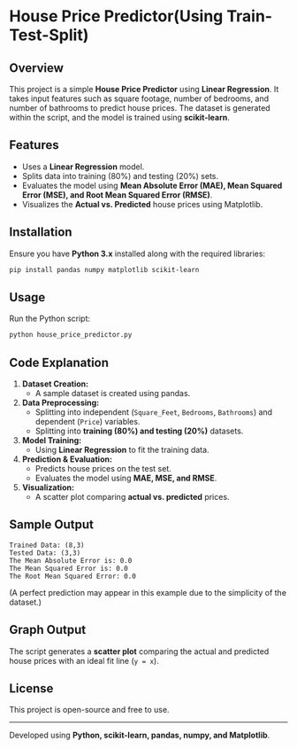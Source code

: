 # House Price Predictor(Using Train-Test-Split)

## Overview
This project is a simple **House Price Predictor** using **Linear Regression**. It takes input features such as square footage, number of bedrooms, and number of bathrooms to predict house prices. The dataset is generated within the script, and the model is trained using **scikit-learn**.

## Features
- Uses a **Linear Regression** model.
- Splits data into training (80%) and testing (20%) sets.
- Evaluates the model using **Mean Absolute Error (MAE), Mean Squared Error (MSE), and Root Mean Squared Error (RMSE)**.
- Visualizes the **Actual vs. Predicted** house prices using Matplotlib.

## Installation
Ensure you have **Python 3.x** installed along with the required libraries:
```sh
pip install pandas numpy matplotlib scikit-learn
```

## Usage
Run the Python script:
```sh
python house_price_predictor.py
```

## Code Explanation
1. **Dataset Creation:**
   - A sample dataset is created using pandas.
2. **Data Preprocessing:**
   - Splitting into independent (`Square_Feet`, `Bedrooms`, `Bathrooms`) and dependent (`Price`) variables.
   - Splitting into **training (80%) and testing (20%)** datasets.
3. **Model Training:**
   - Using **Linear Regression** to fit the training data.
4. **Prediction & Evaluation:**
   - Predicts house prices on the test set.
   - Evaluates the model using **MAE, MSE, and RMSE**.
5. **Visualization:**
   - A scatter plot comparing **actual vs. predicted** prices.

## Sample Output
```
Trained Data: (8,3)
Tested Data: (3,3)
The Mean Absolute Error is: 0.0
The Mean Squared Error is: 0.0
The Root Mean Squared Error: 0.0
```
(A perfect prediction may appear in this example due to the simplicity of the dataset.)

## Graph Output
The script generates a **scatter plot** comparing the actual and predicted house prices with an ideal fit line (`y = x`).

## License
This project is open-source and free to use.

---
Developed using **Python, scikit-learn, pandas, numpy, and Matplotlib**.

